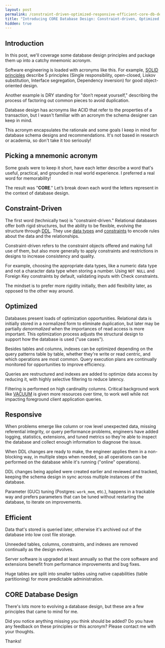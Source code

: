 ```yaml
---
layout: post
permalink: /constraint-driven-optimized-responsive-efficient-core-db-design
title: "Introducing CORE Database Design: Constraint-driven, Optimized, Responsive, and Efficient"
hidden: true
---
```


## Introduction
In this post, we'll coverage some database design principles and package them up into a catchy mnemonic acronym.

Software engineering is loaded with acronyms like this. For example, [SOLID principles](https://en.wikipedia.org/wiki/SOLID) describe 5 principles (Single responsibility, open-closed, Liskov substitution, Interface segregation, Dependency inversion) for good object-oriented design.

Another example is DRY standing for "don’t repeat yourself," describing the process of factoring out common pieces to avoid duplication.

Database design has acronyms like ACID that refer to the properties of a transaction, but I wasn't familiar with an acronym the schema designer can keep in mind.

This acronym encapsulates the rationale and some goals I keep in mind for database schema designs and recommendations. It's not based in research or academia, so don't take it too seriously!

## Picking a mnemonic acronym
Some goals were to keep it short, have each letter describe a word that's useful, practical, and grounded in real world experience. I preferred a real word for memorability!

The result was "**CORE**." Let’s break down each word the letters represent in the context of database design.

## Constraint-Driven
The first word (technically two) is "constraint-driven." Relational databases offer both rigid structures, but the ability to be flexible, evolving the structure through [DDL](https://en.wikipedia.org/wiki/Data_definition_language). They use [data types](https://www.postgresql.org/docs/current/datatype.html) and [constraints](https://www.postgresql.org/docs/current/ddl-constraints.html) to encode rules about the data and the relationships.

Constraint-driven refers to the constraint objects offered and making full use of them, but also more generally to apply constraints and restrictions in designs to increase consistency and quality.

For example, choosing the appropriate data types, like a numeric data type and not a character data type when storing a number. Using `NOT NULL` and Foreign Key constraints by default, validating inputs with Check constraints.

The mindset is to prefer more rigidity initially, then add flexibility later, as opposed to the other way around.

## Optimized
Databases present loads of optimization opportunities. Relational data is initially stored in a normalized form to eliminate duplication, but later may be partially *denormalized* when the importances of read access is more important. This optimization process adjusts the structural design to support how the database is used ("use cases").

Besides tables and columns, indexes can be optimized depending on the query patterns table by table, whether they're write or read centric, and which operations are most common. Query execution plans are continually monitored for opportunities to improve efficiency.

Queries are restructured and indexes are added to optimize data access by reducing it, with highly selective filtering to reduce latency.

Filtering is performed on high cardinality columns. Critical background work like [VACUUM](https://www.postgresql.org/docs/current/sql-vacuum.html) is given more resources over time, to work well while not impacting foreground client application queries.

## Responsive
When problems emerge like column or row level unexpected data, missing referential integrity, or query performance problems, engineers have added logging, statistics, extensions, and tuned metrics so they're able to inspect the database and collect enough information to diagnose the issue.

When DDL changes are ready to make, the engineer applies them in a non-blocking way, in multiple steps when needed, so all operations can be performed on the database while it's running ("online" operations).

DDL changes being applied were created earlier and reviewed and tracked, keeping the schema design in sync across multiple instances of the database.

Parameter (GUC) tuning (Postgres: `work_mem`, etc.), happens in a trackable way and prefers parameters that can be tuned without restarting the database, to iterate on improvements.

## Efficient
Data that's stored is queried later, otherwise it's archived out of the database into low cost file storage.

Unneeded tables, columns, constraints, and indexes are removed continually as the design evolves.

Server software is upgraded at least annually so that the core software and extensions benefit from performance improvements and bug fixes.

Huge tables are split into smaller tables using native capabilities (table partitioning) for more predictable administration.

## CORE Database Design
There's lots more to evolving a database design, but these are a few principles that came to mind for me.

Did you notice anything missing you think should be added? Do you have any feedback on these principles or this acronym? Please contact me with your thoughts.

Thanks!
